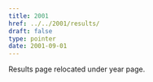 ```yaml
---
title: 2001
href: ../../2001/results/
draft: false
type: pointer
date: 2001-09-01
---
```


Results page relocated under year page.
